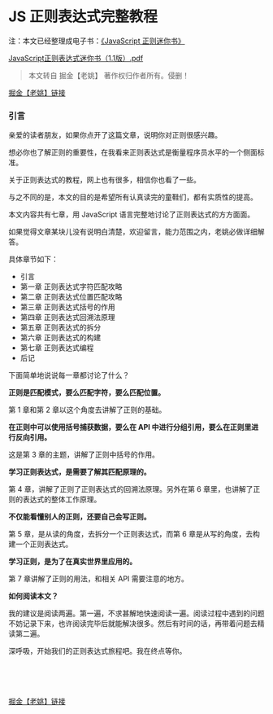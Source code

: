 # JS 正则表达式完整教程

注：本文已经整理成电子书：[《JavaScript 正则迷你书》](https://juejin.im/post/59cc61176fb9a00a437b290b)

[JavaScript正则表达式迷你书（1.1版）.pdf](https://github.com/YaohuiHou/myVuepresss/tree/master/docs/JavaScript/regexjspdf.pdf)



> 本文转自 掘金【老姚】 著作权归作者所有。侵删！

[掘金【老姚】链接](https://juejin.im/post/5965943ff265da6c30653879)


### 引言

亲爱的读者朋友，如果你点开了这篇文章，说明你对正则很感兴趣。

想必你也了解正则的重要性，在我看来正则表达式是衡量程序员水平的一个侧面标准。

关于正则表达式的教程，网上也有很多，相信你也看了一些。

与之不同的是，本文的目的是希望所有认真读完的童鞋们，都有实质性的提高。

本文内容共有七章，用 JavaScript 语言完整地讨论了正则表达式的方方面面。

如果觉得文章某块儿没有说明白清楚，欢迎留言，能力范围之内，老姚必做详细解答。

具体章节如下：

- 引言
- 第一章 正则表达式字符匹配攻略
- 第二章 正则表达式位置匹配攻略
- 第三章 正则表达式括号的作用
- 第四章 正则表达式回溯法原理
- 第五章 正则表达式的拆分
- 第六章 正则表达式的构建
- 第七章 正则表达式编程
- 后记

下面简单地说说每一章都讨论了什么？

**正则是匹配模式，要么匹配字符，要么匹配位置。**

第 1 章和第 2 章以这个角度去讲解了正则的基础。

**在正则中可以使用括号捕获数据，要么在 API 中进行分组引用，要么在正则里进行反向引用。**

这是第 3 章的主题，讲解了正则中括号的作用。

**学习正则表达式，是需要了解其匹配原理的。**

第 4 章，讲解了正则了正则表达式的回溯法原理。另外在第 6 章里，也讲解了正则的表达式的整体工作原理。

**不仅能看懂别人的正则，还要自己会写正则。**

第 5 章，是从读的角度，去拆分一个正则表达式，而第 6 章是从写的角度，去构建一个正则表达式。

**学习正则，是为了在真实世界里应用的。**

第 7 章讲解了正则的用法，和相关 API 需要注意的地方。

**如何阅读本文？**

我的建议是阅读两遍。第一遍，不求甚解地快速阅读一遍。阅读过程中遇到的问题不妨记录下来，也许阅读完毕后就能解决很多。然后有时间的话，再带着问题去精读第二遍。

深呼吸，开始我们的正则表达式旅程吧。我在终点等你。

<br>
<br>
<br>

[掘金【老姚】链接](https://juejin.im/post/5965943ff265da6c30653879)
